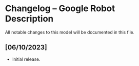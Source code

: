# Changelog – Google Robot Description

All notable changes to this model will be documented in this file.

## [06/10/2023]
- Initial release.